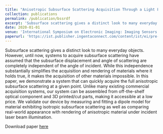 ```yaml
---
title: "Anisotropic Subsurface Scattering Acquisition Through a Light Field Based Apparatus"
collection: publications
permalink: /publication/bssrdf
excerpt: 'Subsurface scattering gives a distinct look to many everyday objects. We demonstrate a system that can quickly acquire the full anisotropic subsurface scattering for homogeneous materials. Unlike many existing commercial acquisition systems, our system can be assembled from off-the-shelf optical component and 3D printed/cut parts.'
date: 2020-01-01
venue: 'International Symposium on Electronic Imaging: Imaging Sensors and Systems'
paperurl: 'https://ist.publisher.ingentaconnect.com/content/ist/ei/pre-prints/content-ei2020-iss-225'
---
```


Subsurface scattering gives a distinct look to many everyday objects. However, until now, systems to acquire subsurface scattering have assumed that the subsurface displacement and angle of scattering are completely independent of the angle of incident. While this independence substantially simplifies the acquisition and rendering of materials where it holds true, it makes the acquisition of other materials impossible. In this paper, we demonstrate a system that can quickly acquire the full anisotropic subsurface scattering at a given point. Unlike many existing commercial acquisition systems, our system can be assembled from off-the-shelf optical component and 3D printed/cut parts, making it accessible at a low price. We validate our device by measuring and fitting a dipole model for material exhibiting isotropic subsurface scattering as well as comparing real-world appearance with rendering of anisotropic material under incident laser beam illumination.

Download paper [here](https://ist.publisher.ingentaconnect.com/content/ist/ei/pre-prints/content-ei2020-iss-225)
